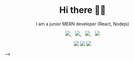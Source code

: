 <h1 align='center'>Hi there 👋🏾</h1>

<p align='center'>I am a junior MERN developer (React, Nodejs) </p>

<p align='center'>
<a href="https://t.me/Sardor_2112" target="_blank">
  <img src="https://img.shields.io/badge/TELEGRAM-%2325D366.svg?&style=for-the-badge&logo=telegram&logoColor=white" />
</a>&nbsp;&nbsp;
<!-- <a href="https://twitter.com/AwedaIdris" target="_blank">
  <img src="https://img.shields.io/badge/twitter-%231DA1F2.svg?&style=for-the-badge&logo=twitter&logoColor=white" />
</a>&nbsp;&nbsp; -->
<a href="https://www.linkedin.com/in/sardor-safarov-151453236/" target="_blank">
  <img src="https://img.shields.io/badge/linkedin-%230077B5.svg?&style=for-the-badge&logo=linkedin&logoColor=white" />
</a>&nbsp;&nbsp;
<a href="mailto:sardorsafarov090@gmail.com" target="_blank">
  <img src="https://img.shields.io/badge/email me-%23D14836.svg?&style=for-the-badge&logo=gmail&logoColor=white" />
</a>&nbsp;&nbsp;
  <img src="https://gpvc.arturio.dev/Sardor-21" />
  
  <p align = "center">
  <img src = "https://github-readme-stats.vercel.app/api?username=Sardor-21&show_icons=true&theme=tokyonight&line_height=27">
  <img src = "https://github-readme-stats.vercel.app/api/top-langs/?username=Sardor-21&theme=tokyonight">
  <img src = "https://github-readme-streak-stats.herokuapp.com/?user=Sardor&Safarov">
</p>
</p> -->
 
<!--
<p align='center'>
<a href="https://stackoverflow.com/users/10612336/iamnotstatic"><img src="https://stackoverflow.com/users/flair/10835183.png" width="208" height="58" alt="profile for Abdulfatai at Stack Overflow, Q&amp;A for professional and enthusiast programmers" title="profile for Abdulfatai at Stack Overflow, Q&amp;A for professional and enthusiast programmers"></a>&nbsp;&nbsp;
</p>


![game](https://user-images.githubusercontent.com/82907151/151235530-950b4ba2-0a13-4c19-833d-2f0a698fe8d3.gif)